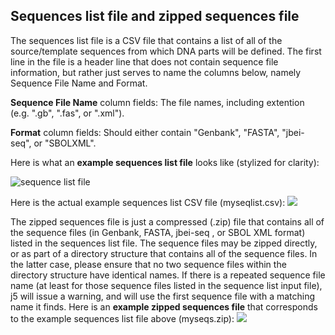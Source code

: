 ## Sequences list file and zipped sequences file

The sequences list file is a CSV file that contains a list of all of the source/template sequences from which DNA parts will be defined. The first line in the file is a header line that does not contain sequence file information, but rather just serves to name the columns below, namely Sequence File Name and Format.

**Sequence File Name** column fields:
The file names, including extention (e.g. ".gb", ".fas", or ".xml").

**Format** column fields:
Should either contain "Genbank", "FASTA", "jbei-seq", or "SBOLXML".

Here is what an **example sequences list file** looks like (stylized for clarity):

![sequence list file](https://dl.dropbox.com/s/wrv9vsbddkee9g9/pastedImage84.png)

Here is the actual example sequences list CSV file (myseqlist.csv): 
[![](http://j5.jbei.org/j5manual/images/_nb_fileIcons/myseqlistfefffe.png)](http://j5.jbei.org/j5manual/attachments/myseqlist.csv)

The zipped sequences file is just a compressed (.zip) file that contains all of the sequence files (in Genbank, FASTA, jbei-seq , or SBOL XML format) listed in the sequences list file. The sequence files may be zipped directly, or as part of a directory structure that contains all of the sequence files. In the latter case, please ensure that no two sequence files within the directory structure have identical names. If there is a repeated sequence file name (at least for those sequence files listed in the sequence list input file), j5 will issue a warning, and will use the first sequence file with a matching name it finds.
Here is an **example zipped sequences file** that corresponds to the example sequences list file above (myseqs.zip):
[![](http://j5.jbei.org/j5manual/images/_nb_fileIcons/myseqsfefffe.png)](http://j5.jbei.org/j5manual/attachments/myseqs.zip)